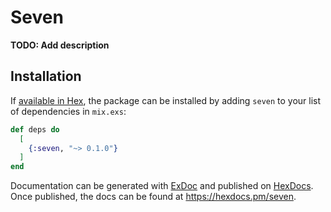 # Seven

**TODO: Add description**

## Installation

If [available in Hex](https://hex.pm/docs/publish), the package can be installed
by adding `seven` to your list of dependencies in `mix.exs`:

```elixir
def deps do
  [
    {:seven, "~> 0.1.0"}
  ]
end
```

Documentation can be generated with [ExDoc](https://github.com/elixir-lang/ex_doc)
and published on [HexDocs](https://hexdocs.pm). Once published, the docs can
be found at <https://hexdocs.pm/seven>.

